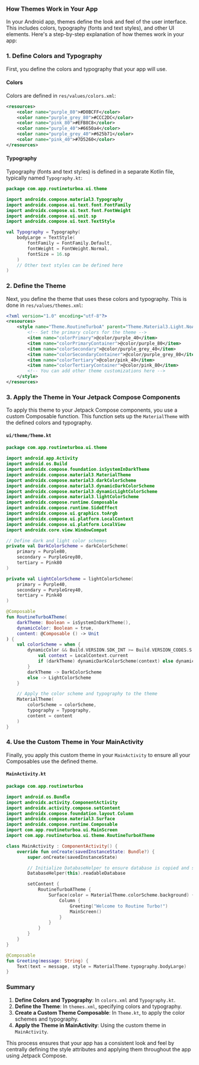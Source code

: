 ### How Themes Work in Your App

In your Android app, themes define the look and feel of the user interface. This includes colors, typography (fonts and text styles), and other UI elements. Here's a step-by-step explanation of how themes work in your app:

### 1. **Define Colors and Typography**

First, you define the colors and typography that your app will use.

#### Colors

Colors are defined in `res/values/colors.xml`:

```xml
<resources>
    <color name="purple_80">#D0BCFF</color>
    <color name="purple_grey_80">#CCC2DC</color>
    <color name="pink_80">#EFB8C8</color>
    <color name="purple_40">#6650a4</color>
    <color name="purple_grey_40">#625b71</color>
    <color name="pink_40">#7D5260</color>
</resources>
```

#### Typography

Typography (fonts and text styles) is defined in a separate Kotlin file, typically named `Typography.kt`:

```kotlin
package com.app.routineturboa.ui.theme

import androidx.compose.material3.Typography
import androidx.compose.ui.text.font.FontFamily
import androidx.compose.ui.text.font.FontWeight
import androidx.compose.ui.unit.sp
import androidx.compose.ui.text.TextStyle

val Typography = Typography(
    bodyLarge = TextStyle(
        fontFamily = FontFamily.Default,
        fontWeight = FontWeight.Normal,
        fontSize = 16.sp
    )
    // Other text styles can be defined here
)
```

### 2. **Define the Theme**

Next, you define the theme that uses these colors and typography. This is done in `res/values/themes.xml`:

```xml
<?xml version="1.0" encoding="utf-8"?>
<resources>
    <style name="Theme.RoutineTurboA" parent="Theme.Material3.Light.NoActionBar">
        <!-- Set the primary colors for the theme -->
        <item name="colorPrimary">@color/purple_40</item>
        <item name="colorPrimaryContainer">@color/purple_80</item>
        <item name="colorSecondary">@color/purple_grey_40</item>
        <item name="colorSecondaryContainer">@color/purple_grey_80</item>
        <item name="colorTertiary">@color/pink_40</item>
        <item name="colorTertiaryContainer">@color/pink_80</item>
        <!-- You can add other theme customizations here -->
    </style>
</resources>
```

### 3. **Apply the Theme in Your Jetpack Compose Components**

To apply this theme to your Jetpack Compose components, you use a custom Composable function. This function sets up the `MaterialTheme` with the defined colors and typography.

#### `ui/theme/Theme.kt`

```kotlin
package com.app.routineturboa.ui.theme

import android.app.Activity
import android.os.Build
import androidx.compose.foundation.isSystemInDarkTheme
import androidx.compose.material3.MaterialTheme
import androidx.compose.material3.darkColorScheme
import androidx.compose.material3.dynamicDarkColorScheme
import androidx.compose.material3.dynamicLightColorScheme
import androidx.compose.material3.lightColorScheme
import androidx.compose.runtime.Composable
import androidx.compose.runtime.SideEffect
import androidx.compose.ui.graphics.toArgb
import androidx.compose.ui.platform.LocalContext
import androidx.compose.ui.platform.LocalView
import androidx.core.view.WindowCompat

// Define dark and light color schemes
private val DarkColorScheme = darkColorScheme(
    primary = Purple80,
    secondary = PurpleGrey80,
    tertiary = Pink80
)

private val LightColorScheme = lightColorScheme(
    primary = Purple40,
    secondary = PurpleGrey40,
    tertiary = Pink40
)

@Composable
fun RoutineTurboATheme(
    darkTheme: Boolean = isSystemInDarkTheme(),
    dynamicColor: Boolean = true,
    content: @Composable () -> Unit
) {
    val colorScheme = when {
        dynamicColor && Build.VERSION.SDK_INT >= Build.VERSION_CODES.S -> {
            val context = LocalContext.current
            if (darkTheme) dynamicDarkColorScheme(context) else dynamicLightColorScheme(context)
        }
        darkTheme -> DarkColorScheme
        else -> LightColorScheme
    }

    // Apply the color scheme and typography to the theme
    MaterialTheme(
        colorScheme = colorScheme,
        typography = Typography,
        content = content
    )
}
```

### 4. **Use the Custom Theme in Your MainActivity**

Finally, you apply this custom theme in your `MainActivity` to ensure all your Composables use the defined theme.

#### `MainActivity.kt`

```kotlin
package com.app.routineturboa

import android.os.Bundle
import androidx.activity.ComponentActivity
import androidx.activity.compose.setContent
import androidx.compose.foundation.layout.Column
import androidx.compose.material3.Surface
import androidx.compose.runtime.Composable
import com.app.routineturboa.ui.MainScreen
import com.app.routineturboa.ui.theme.RoutineTurboATheme

class MainActivity : ComponentActivity() {
    override fun onCreate(savedInstanceState: Bundle?) {
        super.onCreate(savedInstanceState)

        // Initialize DatabaseHelper to ensure database is copied and set up
        DatabaseHelper(this).readableDatabase

        setContent {
            RoutineTurboATheme {
                Surface(color = MaterialTheme.colorScheme.background) {
                    Column {
                        Greeting("Welcome to Routine Turbo!")
                        MainScreen()
                    }
                }
            }
        }
    }
}

@Composable
fun Greeting(message: String) {
    Text(text = message, style = MaterialTheme.typography.bodyLarge)
}
```

### Summary

1. **Define Colors and Typography**: In `colors.xml` and `Typography.kt`.
2. **Define the Theme**: In `themes.xml`, specifying colors and typography.
3. **Create a Custom Theme Composable**: In `Theme.kt`, to apply the color schemes and typography.
4. **Apply the Theme in MainActivity**: Using the custom theme in `MainActivity`.

This process ensures that your app has a consistent look and feel by centrally defining the style attributes and applying them throughout the app using Jetpack Compose.